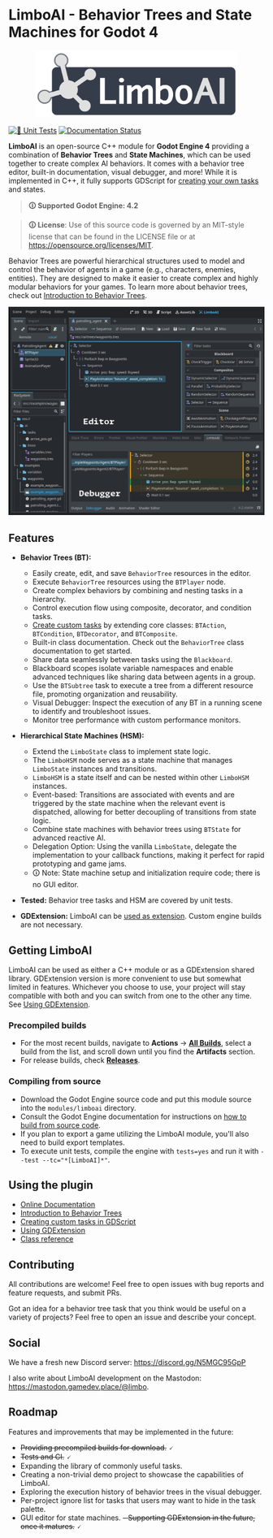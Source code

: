 # LimboAI - Behavior Trees and State Machines for Godot 4

<p align="center">
  <img src="doc/images/logo.svg" width="400" alt="LimboAI logo">
</p>

[![🔎 Unit Tests](https://github.com/limbonaut/limboai/actions/workflows/test_builds.yml/badge.svg)](https://github.com/limbonaut/limboai/actions/workflows/test_builds.yml)
[![Documentation Status](https://readthedocs.org/projects/limboai/badge/?version=latest)](https://limboai.readthedocs.io/en/latest/?badge=latest)

**LimboAI** is an open-source C++ module for **Godot Engine 4** providing a combination of
**Behavior Trees** and **State Machines**, which can be used together to create complex AI behaviors.
It comes with a behavior tree editor, built-in documentation, visual debugger, and more!
While it is implemented in C++, it fully supports GDScript for [creating your own tasks](https://limboai.readthedocs.io/en/latest/getting-started/custom-tasks.html) and states.

>**🛈 Supported Godot Engine: 4.2**

>**🛈 License**: Use of this source code is governed by an MIT-style license that can be found in the LICENSE file or at https://opensource.org/licenses/MIT.

Behavior Trees are powerful hierarchical structures used to model and control the behavior of agents in a game (e.g., characters, enemies, entities). They are designed to make it easier to create complex and highly modular behaviors for your games. To learn more about behavior trees, check out [Introduction to Behavior Trees](https://limboai.readthedocs.io/en/latest/getting-started/introduction.html).

![Textured screenshot](doc/images/behavior-tree-editor-debugger.png)

## Features

- **Behavior Trees (BT):**
    - Easily create, edit, and save `BehaviorTree` resources in the editor.
    - Execute `BehaviorTree` resources using the `BTPlayer` node.
    - Create complex behaviors by combining and nesting tasks in a hierarchy.
    - Control execution flow using composite, decorator, and condition tasks.
    - [Create custom tasks](https://limboai.readthedocs.io/en/latest/getting-started/custom-tasks.html) by extending core classes: `BTAction`, `BTCondition`, `BTDecorator`, and `BTComposite`.
    - Built-in class documentation. Check out the `BehaviorTree` class documentation to get started.
    - Share data seamlessly between tasks using the `Blackboard`.
    - Blackboard scopes isolate variable namespaces and enable advanced techniques like sharing data between agents in a group.
    - Use the `BTSubtree` task to execute a tree from a different resource file, promoting organization and reusability.
    - Visual Debugger: Inspect the execution of any BT in a running scene to identify and troubleshoot issues.
    - Monitor tree performance with custom performance monitors.

- **Hierarchical State Machines (HSM):**
    - Extend the `LimboState` class to implement state logic.
    - The `LimboHSM` node serves as a state machine that manages `LimboState` instances and transitions.
    - `LimboHSM` is a state itself and can be nested within other `LimboHSM` instances.
    - Event-based: Transitions are associated with events and are triggered by the state machine when the relevant event is dispatched, allowing for better decoupling of transitions from state logic.
    - Combine state machines with behavior trees using `BTState` for advanced reactive AI.
    - Delegation Option: Using the vanilla `LimboState`, delegate the implementation to your callback functions, making it perfect for rapid prototyping and game jams.
    - 🛈 Note: State machine setup and initialization require code; there is no GUI editor.

- **Tested:** Behavior tree tasks and HSM are covered by unit tests.

- **GDExtension:** LimboAI can be [used as extension](https://limboai.readthedocs.io/en/latest/getting-started/gdextension.html). Custom engine builds are not necessary.

## Getting LimboAI

LimboAI can be used as either a C++ module or as a GDExtension shared library. GDExtension version is more convenient to use but somewhat limited in features. Whichever you choose to use, your project will stay compatible with both and you can switch from one to the other any time. See [Using GDExtension](https://limboai.readthedocs.io/en/latest/getting-started/gdextension.html).

### Precompiled builds

- For the most recent builds, navigate to **Actions** → [**All Builds**](https://github.com/limbonaut/limboai/actions/workflows/all_builds.yml), select a build from the list, and scroll down until you find the **Artifacts** section.
- For release builds, check [**Releases**](https://github.com/limbonaut/limboai/releases).

### Compiling from source

- Download the Godot Engine source code and put this module source into the `modules/limboai` directory.
- Consult the Godot Engine documentation for instructions on [how to build from source code](https://docs.godotengine.org/en/stable/contributing/development/compiling/index.html).
- If you plan to export a game utilizing the LimboAI module, you'll also need to build export templates.
- To execute unit tests, compile the engine with `tests=yes` and run it with `--test --tc="*[LimboAI]*"`.

## Using the plugin

- [Online Documentation](https://limboai.readthedocs.io/en/latest/index.html)
- [Introduction to Behavior Trees](https://limboai.readthedocs.io/en/latest/getting-started/introduction.html)
- [Creating custom tasks in GDScript](https://limboai.readthedocs.io/en/latest/getting-started/custom-tasks.html)
- [Using GDExtension](https://limboai.readthedocs.io/en/latest/getting-started/gdextension.html)
- [Class reference](https://limboai.readthedocs.io/en/latest/getting-started/featured-classes.html)

## Contributing

All contributions are welcome! Feel free to open issues with bug reports and feature requests, and submit PRs.

Got an idea for a behavior tree task that you think would be useful on a variety of projects?
Feel free to open an issue and describe your concept.

## Social

We have a fresh new Discord server: https://discord.gg/N5MGC95GpP

I also write about LimboAI development on the Mastodon: https://mastodon.gamedev.place/@limbo.

## Roadmap

Features and improvements that may be implemented in the future:
- ~~Providing precompiled builds for download.~~ 🗸
- ~~Tests and CI.~~ 🗸
- Expanding the library of commonly useful tasks.
- Creating a non-trivial demo project to showcase the capabilities of LimboAI.
- Exploring the execution history of behavior trees in the visual debugger.
- Per-project ignore list for tasks that users may want to hide in the task palette.
- GUI editor for state machines.
~~- Supporting GDExtension in the future, once it matures.~~ 🗸
